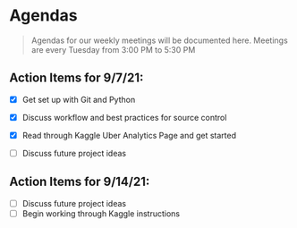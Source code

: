 # Agendas
> Agendas for our weekly meetings will be documented here. 
> Meetings are every Tuesday from 3:00 PM to 5:30 PM


## Action Items for 9/7/21:
- [x] Get set up with Git and Python
- [x] Discuss workflow and best practices for source control
- [x] Read through Kaggle Uber Analytics Page and get started
- [ ] Discuss future project ideas


## Action Items for 9/14/21:
- [ ] Discuss future project ideas
- [ ] Begin working through Kaggle instructions

